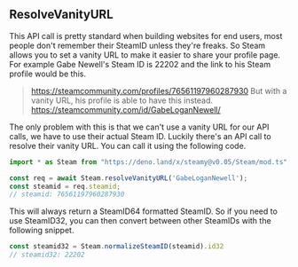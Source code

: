 ## ResolveVanityURL
This API call is pretty standard when building websites for end users, most people don't remember their SteamID unless they're freaks. So Steam allows you to set a vanity URL to make it easier to share your profile page. For example Gabe Newell's Steam ID is 22202 and the link to his Steam profile would be this.
> https://steamcommunity.com/profiles/76561197960287930
But with a vanity URL, his profile is able to have this instead.
> https://steamcommunity.com/id/GabeLoganNewell/

The only problem with this is that we can't use a vanity URL for our API calls, we have to use their actual Steam ID. Luckily there's an API call to resolve their vanity URL. You can call it using the following code.
```ts
import * as Steam from "https://deno.land/x/steamy@v0.05/Steam/mod.ts";

const req = await Steam.resolveVanityURL('GabeLoganNewell');
const steamid = req.steamid;
// steamid: 76561197960287930
```
This will always return a SteamID64 formatted SteamID. So if you need to use SteamID32, you can then convert between other SteamIDs with the following snippet.
```ts
const steamid32 = Steam.normalizeSteamID(steamid).id32
// steamid32: 22202
```

